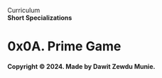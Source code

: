 Curriculum <br>
**Short Specializations** <br>

# 0x0A. Prime Game

#### Copyright &copy; 2024. Made by Dawit Zewdu Munie.
